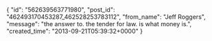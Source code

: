  {
   "id": "562639563771980",
   "post_id": "462493170453287_462528253783112",
   "from_name": "Jeff Roggers",
   "message": "the answer to. the tender for law. is what money is.",
   "created_time": "2013-09-21T05:39:32+0000"
 }
